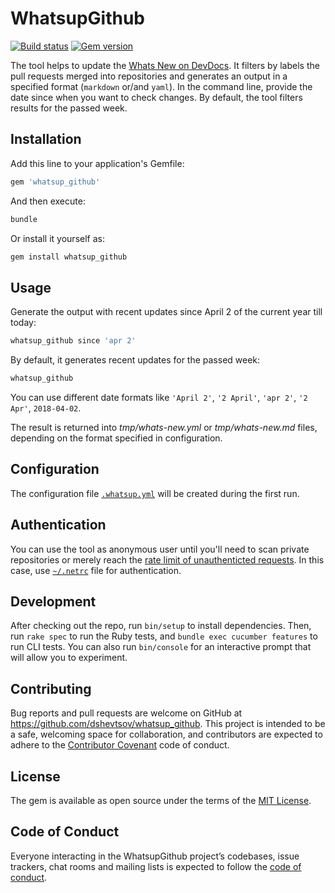 # WhatsupGithub

[![Build status](https://travis-ci.com/dshevtsov/whatsup_github.svg?branch=master)](https://travis-ci.com/dshevtsov/whatsup_github)
[![Gem version](https://img.shields.io/gem/v/whatsup_github.svg?style=flat)](https://rubygems.org/gems/whatsup_github)

The tool helps to update the [Whats New on DevDocs](http://devdocs.magento.com/whats-new.html).
It filters by labels the pull requests merged into repositories and generates an output in a specified format (`markdown` or/and `yaml`).
In the command line, provide the date since when you want to check changes.
By default, the tool filters results for the passed week.

## Installation

Add this line to your application's Gemfile:

```ruby
gem 'whatsup_github'
```

And then execute:

```bash
bundle
```

Or install it yourself as:

```bash
gem install whatsup_github
```

## Usage

Generate the output with recent updates since April 2 of the current year till today:

```bash
whatsup_github since 'apr 2'
```

By default, it generates recent updates for the passed week:

```bash
whatsup_github
```

You can use different date formats like `'April 2'`, `'2 April'`, `'apr 2'`, `'2 Apr'`, `2018-04-02`.

The result is returned into _tmp/whats-new.yml_ or _tmp/whats-new.md_ files, depending on the format specified in configuration.

## Configuration

The configuration file [`.whatsup.yml`](lib/template/.whatsup.yml) will be created during the first run.

## Authentication

You can use the tool as anonymous user until you'll need to scan private repositories or merely reach the [rate limit of unauthenticted requests](https://developer.github.com/v3/#rate-limiting).
In this case, use [`~/.netrc`](https://github.com/octokit/octokit.rb#using-a-netrc-file) file for authentication.

## Development

After checking out the repo, run `bin/setup` to install dependencies. Then, run `rake spec` to run the Ruby tests, and `bundle exec cucumber features` to run CLI tests. You can also run `bin/console` for an interactive prompt that will allow you to experiment.

## Contributing

Bug reports and pull requests are welcome on GitHub at https://github.com/dshevtsov/whatsup_github. This project is intended to be a safe, welcoming space for collaboration, and contributors are expected to adhere to the [Contributor Covenant](http://contributor-covenant.org) code of conduct.

## License

The gem is available as open source under the terms of the [MIT License](https://opensource.org/licenses/MIT).

## Code of Conduct

Everyone interacting in the WhatsupGithub project’s codebases, issue trackers, chat rooms and mailing lists is expected to follow the [code of conduct](https://github.com/dshevtsov/whatsup_github/blob/master/CODE_OF_CONDUCT.md).
